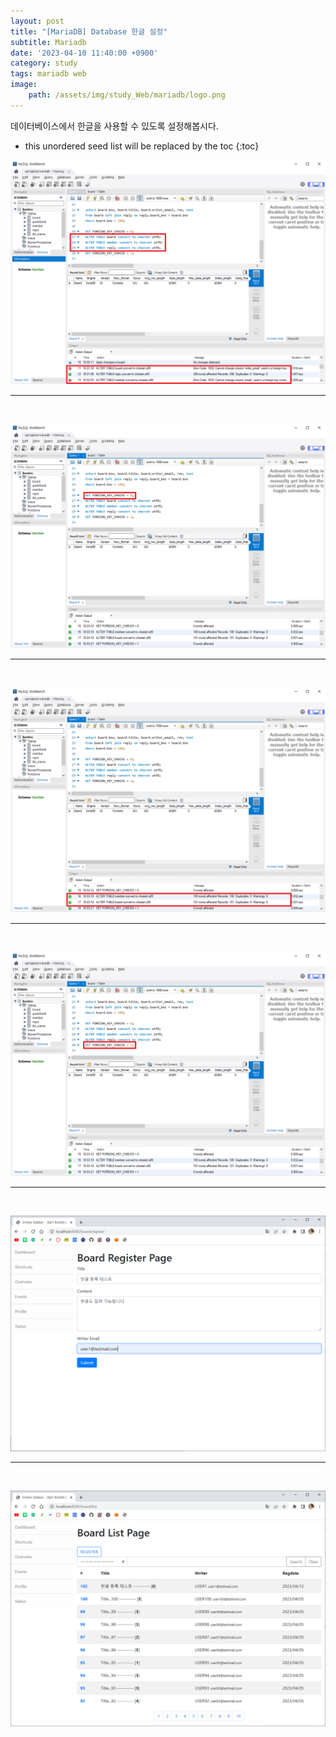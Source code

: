 ```yaml
---
layout: post
title: "[MariaDB] Database 한글 설정"
subtitle: Mariadb
date: '2023-04-10 11:40:00 +0900'
category: study
tags: mariadb web
image:
    path: /assets/img/study_Web/mariadb/logo.png
---
```


데이터베이스에서 한글을 사용할 수 있도록 설정해봅시다.

<!--more-->

* this unordered seed list will be replaced by the toc
{:toc}



![1](/assets/img/study_Web/mariadb/2023-04-10-[MariaDB]_Database_한글_설정/1.png)<br>

---
<br>

![2](/assets/img/study_Web/mariadb/2023-04-10-[MariaDB]_Database_한글_설정/2.png)<br>

---
<br>

![3](/assets/img/study_Web/mariadb/2023-04-10-[MariaDB]_Database_한글_설정/3.png)<br>

---
<br>

![4](/assets/img/study_Web/mariadb/2023-04-10-[MariaDB]_Database_한글_설정/4.png)<br>

---
<br>

![5](/assets/img/study_Web/mariadb/2023-04-10-[MariaDB]_Database_한글_설정/5.png)<br>

---
<br>

![6](/assets/img/study_Web/mariadb/2023-04-10-[MariaDB]_Database_한글_설정/6.png)<br>
